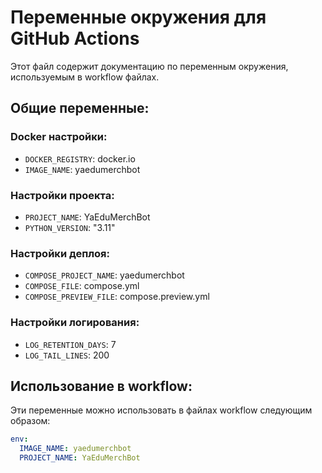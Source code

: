 # Переменные окружения для GitHub Actions

Этот файл содержит документацию по переменным окружения, используемым в workflow файлах.

## Общие переменные:

### Docker настройки:
- `DOCKER_REGISTRY`: docker.io
- `IMAGE_NAME`: yaedumerchbot

### Настройки проекта:
- `PROJECT_NAME`: YaEduMerchBot
- `PYTHON_VERSION`: "3.11"

### Настройки деплоя:
- `COMPOSE_PROJECT_NAME`: yaedumerchbot
- `COMPOSE_FILE`: compose.yml
- `COMPOSE_PREVIEW_FILE`: compose.preview.yml

### Настройки логирования:
- `LOG_RETENTION_DAYS`: 7
- `LOG_TAIL_LINES`: 200

## Использование в workflow:

Эти переменные можно использовать в файлах workflow следующим образом:

```yaml
env:
  IMAGE_NAME: yaedumerchbot
  PROJECT_NAME: YaEduMerchBot
```
